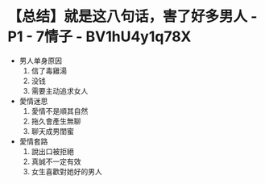 # 【总结】就是这八句话，害了好多男人 - P1 - 7情子 - BV1hU4y1q78X

-   男人单身原因
    1.  信了毒雞湯
    2.  没钱
    3.  需要主动追求女人
-   愛情迷思
    1.  愛情不是順其自然
    2.  拖久會產生無聊
    3.  聊天成男閨蜜
-   愛情套路
    1.  說出口被拒絕
    2.  真誠不一定有效
    3.  女生喜歡對她好的男人